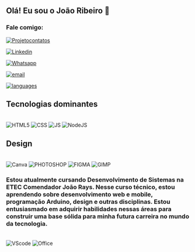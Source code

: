 ## Olá! Eu sou o João Ribeiro 👋
### Fale comigo:
[![Projetocontatos](https://img.shields.io/badge/website-000000?style=for-the-badge&logo=About.me&logoColor=white)](https://ribahdev.github.io/portifolio1/)

[![Linkedin](https://img.shields.io/badge/LinkedIn-0077B5?style=for-the-badge&logo=linkedin&logoColor=white)](https://www.linkedin.com/in/joão-vitor-ribeiro-240a97263/)

[![Whatsapp](	https://img.shields.io/badge/WhatsApp-25D366?style=for-the-badge&logo=whatsapp&logoColor=white)](https://wa.me/+5514998522369)

[![email](https://img.shields.io/badge/Microsoft_Outlook-0078D4?style=for-the-badge&logo=microsoft-outlook&logoColor=white)](mailto:joao.ribeiro17@outlook.com)

[![languages](https://github-readme-stats.vercel.app/api/top-langs/?username=RibahDev&hide=)](https://github.com/RibahDev?tab=repositories)

## Tecnologias dominantes

<div style="display: inline_block"><br/>
    <img align="center" alt="HTML5" src="https://img.shields.io/badge/HTML5-E34F26?style=for-the-badge&logo=html5&logoColor=white"/>
    <img align="center" alt="CSS" src="https://img.shields.io/badge/CSS3-1572B6?style=for-the-badge&logo=css3&logoColor=white"/>
    <img align="center" alt="JS" src="https://img.shields.io/badge/JavaScript-323330?style=for-the-badge&logo=javascript&logoColor=F7DF1E"/>
    <img align="center" alt="NodeJS" src="https://img.shields.io/badge/Node.js-43853D?style=for-the-badge&logo=node.js&logoColor=white"/>
</div>

## Design
<div style="display: inline_block"><br/>
    <img align="center" alt="Canva" src="https://img.shields.io/badge/Canva-%2300C4CC.svg?&style=for-the-badge&logo=Canva&logoColor=white"/>
<img align="center" alt="PHOTOSHOP" src="https://img.shields.io/badge/Adobe%20Photoshop-31A8FF?style=for-the-badge&logo=Adobe%20Photoshop&logoColor=black"/>
<img align="center" alt="FIGMA" src="https://img.shields.io/badge/Figma-F24E1E?style=for-the-badge&logo=figma&logoColor=white"/>
<img align="center" alt="GIMP" src="https://img.shields.io/badge/gimp-5C5543?style=for-the-badge&logo=gimp&logoColor=white"/>
</div>

### Estou atualmente cursando Desenvolvimento de Sistemas na ETEC Comendador João Rays. Nesse curso técnico, estou aprendendo sobre desenvolvimento web e mobile, programação Arduino, design e outras disciplinas. Estou entusiasmado em adquirir habilidades nessas áreas para construir uma base sólida para minha futura carreira no mundo da tecnologia.
<div style="display: inline_block"><br/>
<img align="center" alt="VScode" src="https://img.shields.io/badge/Visual_Studio_Code-0078D4?style=for-the-badge&logo=visual%20studio%20code&logoColor=white"/>
<img align="center" alt="Office" src="https://img.shields.io/badge/Microsoft_Office-D83B01?style=for-the-badge&logo=microsoft-office&logoColor=white"/>
</div>
